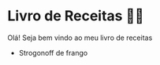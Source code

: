 # Livro de Receitas :man_cook:

Olá! Seja bem vindo ao meu livro de receitas

- Strogonoff de frango
